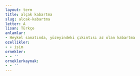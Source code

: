 ```yaml
---
layout: term
title: alçak kabartma
slug: alcak-kabartma
letter: A
lisan: Türkçe
anlamlar:
- Heykel sanatında, yüzeyindeki çıkıntısı az olan kabartma
ozellikler:
- - isim
ornekler:
- - ''
orneklerkaynak:
- - ''
---
```

